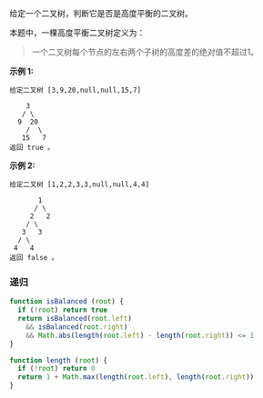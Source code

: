 给定一个二叉树，判断它是否是高度平衡的二叉树。

本题中，一棵高度平衡二叉树定义为：

> 一个二叉树每个节点的左右两个子树的高度差的绝对值不超过1。

**示例 1:**
```
给定二叉树 [3,9,20,null,null,15,7]

    3
   / \
  9  20
    /  \
   15   7
返回 true 。
```

**示例 2:**
```
给定二叉树 [1,2,2,3,3,null,null,4,4]

       1
      / \
     2   2
    / \
   3   3
  / \
 4   4
返回 false 。
```

### 递归
```js
function isBalanced (root) {
  if (!root) return true
  return isBalanced(root.left)
    && isBalanced(root.right)
    && Math.abs(length(root.left) - length(root.right)) <= 1
}

function length (root) {
  if (!root) return 0
  return 1 + Math.max(length(root.left), length(root.right))
}
```
